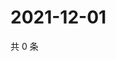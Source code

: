 # 2021-12-01

共 0 条

<!-- BEGIN WEIBO -->
<!-- 最后更新时间 Wed Dec 01 2021 20:14:24 GMT+0800 (China Standard Time) -->

<!-- END WEIBO -->
